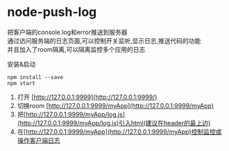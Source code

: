 # node-push-log
把客户端的console.log和error推送到服务器  
通过访问服务端的日志页面,可以控制开关监听,显示日志,推送代码的功能  
并且加入了room隔离,可以隔离监控多个应用的日志

安装&启动
```
npm install --save
npm start
```
1. 打开 [http://127.0.0.1:9999](http://127.0.0.1:9999/)  
2. 切换room [http://127.0.0.1:9999/myApp](http://127.0.0.1:9999/myApp)
3. 把[http://127.0.0.1:9999/myApp/log.js](http://127.0.0.1:9999/myApp/log.js)引入html(建议在header的最上边)
4. 在[http://127.0.0.1:9999/myApp](http://127.0.0.1:9999/myApp)控制监控或操作客户端日志
